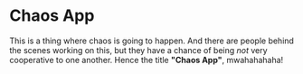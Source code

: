 # Chaos App
This is a thing where chaos is going to happen.
And there are people behind the scenes working on this, but they have a chance of being *not* very cooperative to one another.
Hence the title **"Chaos App"**, mwahahahaha!
